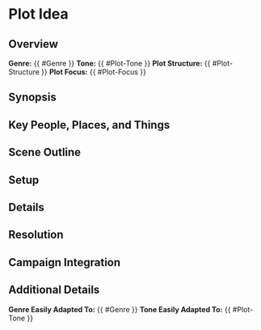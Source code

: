 # Plot Idea

## Overview
**Genre:** {{ #Genre }}
**Tone:** {{ #Plot-Tone }}
**Plot Structure:** {{ #Plot-Structure }}
**Plot Focus:** {{ #Plot-Focus }}


## Synopsis


## Key People, Places, and Things


## Scene Outline


## Setup


## Details


## Resolution


## Campaign Integration


## Additional Details
**Genre Easily Adapted To:** {{ #Genre }}
**Tone Easily Adapted To:** {{ #Plot-Tone }}

